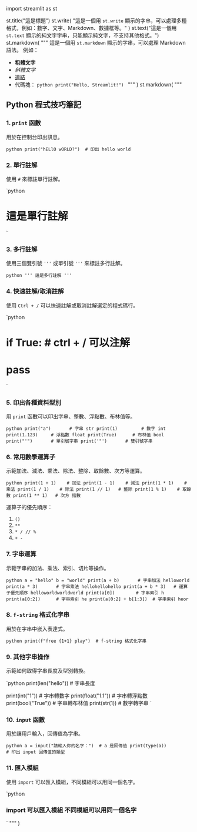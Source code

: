 import streamlit as st

st.title("這是標題")
st.write(
    "這是一個用 `st.write` 顯示的字串，可以處理多種格式，例如：數字、文字、Markdown、數據框等。"
)
st.text("這是一個用 `st.text` 顯示的純文字字串，只能顯示純文字，不支持其他格式。")
st.markdown(
    """
這是一個用 `st.markdown` 顯示的字串，可以處理 Markdown 語法。
例如：
* **粗體文字**
* *斜體文字*
* [連結](https://www.example.com)
* 代碼塊：
`python
print("Hello, Streamlit!")
`
"""
)
st.markdown(
    """
## Python 程式技巧筆記

### 1. `print` 函數
用於在控制台印出訊息。

`python
print("hELlO wORLD?")  # 印出 hello world
`

### 2. 單行註解
使用 `#` 來標註單行註解。

`python
# 這是單行註解
`

### 3. 多行註解
使用三個雙引號 `'''` 或單引號 `'''` 來標註多行註解。

`python
'''
這是多行註解
'''
`

### 4. 快速註解/取消註解
使用 `Ctrl + /` 可以快速註解或取消註解選定的程式碼行。

`python
# if True: # ctrl + / 可以注解
#     pass
`

### 5. 印出各種資料型別
用 `print` 函數可以印出字串、整數、浮點數、布林值等。

`python
print("a")       # 字串 str
print(1)         # 數字 int
print(1.123)     # 浮點數 float
print(True)      # 布林值 bool
print("'")       # 單引號字串
print('"')       # 雙引號字串
`

### 6. 常用數學運算子
示範加法、減法、乘法、除法、整除、取餘數、次方等運算。

`python
print(1 + 1)    # 加法
print(1 - 1)    # 減法
print(1 * 1)    # 乘法
print(1 / 1)    # 除法
print(1 // 1)   # 整除
print(1 % 1)    # 取餘數
print(1 ** 1)   # 次方 指數
`

運算子的優先順序：
1. `()`
2. `**`
3. `* / // %`
4. `+ -`

### 7. 字串運算
示範字串的加法、乘法、索引、切片等操作。

`python
a = "hello"
b = "world"
print(a + b)       # 字串加法 helloworld
print(a * 3)       # 字串乘法 hellohellohello
print(a + b * 3)   # 運算子優先順序 helloworldworldworld
print(a[0])        # 字串索引 h
print(a[0:2])      # 字串索引 he
print(a[0:2] + b[1:3])  # 字串索引 heor
`

### 8. `f-string` 格式化字串
用於在字串中嵌入表達式。

`python
print(f"free {1+1} play")  # f-string 格式化字串
`

### 9. 其他字串操作
示範如何取得字串長度及型別轉換。

`python
print(len("hello"))    # 字串長度

print(int("1"))        # 字串轉數字
print(float("1.1"))    # 字串轉浮點數
print(bool("True"))    # 字串轉布林值
print(str(1))          # 數字轉字串
`

### 10. `input` 函數
用於讓用戶輸入，回傳值為字串。

`python
a = input("請輸入你的名字：")  # a 是回傳值
print(type(a))                # 印出 input 回傳值的類型
`

### 11. 匯入模組
使用 `import` 可以匯入模組，不同模組可以用同一個名字。

`python
### import 可以匯入模組 不同模組可以用同一個名字
`
"""
)
